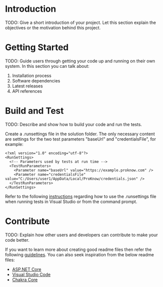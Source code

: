 # Introduction 
TODO: Give a short introduction of your project. Let this section explain the objectives or the motivation behind this project. 

# Getting Started
TODO: Guide users through getting your code up and running on their own system. In this section you can talk about:
1.	Installation process
2.	Software dependencies
3.	Latest releases
4.	API references

# Build and Test
TODO: Describe and show how to build your code and run the tests. 

Create a .runsettings file in the solution folder. The only necessary content are settings for the two test parameters "baseUrl" and "credentialsFile", for example:
```
<?xml version="1.0" encoding="utf-8"?>
<RunSettings>
  <!-- Parameters used by tests at run time -->
  <TestRunParameters>
    <Parameter name="baseUrl" value="https://example.proknow.com" />
    <Parameter name="credentialsFile" value="C:/Users/user1/AppData/Local/ProKnow/credentials.json" />
  </TestRunParameters>
</RunSettings>
```
Refer to the following [instructions](https://docs.microsoft.com/en-us/visualstudio/test/configure-unit-tests-by-using-a-dot-runsettings-file) regarding how to use the .runsettings file when running tests in Visual Studio or from the command prompt.


# Contribute
TODO: Explain how other users and developers can contribute to make your code better. 

If you want to learn more about creating good readme files then refer the following [guidelines](https://docs.microsoft.com/en-us/azure/devops/repos/git/create-a-readme?view=azure-devops). You can also seek inspiration from the below readme files:
- [ASP.NET Core](https://github.com/aspnet/Home)
- [Visual Studio Code](https://github.com/Microsoft/vscode)
- [Chakra Core](https://github.com/Microsoft/ChakraCore)